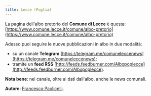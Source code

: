 ```yaml
---
title: Lecce (Puglia)
---
```


La pagina dell'albo pretorio del **Comune di Lecce** è questa: [https://www.comune.lecce.it/comune/albo-pretorio](https://www.comune.lecce.it/comune/albo-pretorio)

Adesso puoi seguire le nuove pubblicazioni in albo in due modalità:

* su un canale **Telegram** [https://telegram.me/comuneleccenews](https://telegram.me/comuneleccenews);
* tramite un **feed RSS** [http://feeds.feedburner.com/Albopoplecce](http://feeds.feedburner.com/Albopoplecce).

**Nota bene**: nel canale, oltre ai dati dall'albo, anche le news comunali.

**Autore**: [Francesco Paolicelli](https://twitter.com/piersoft).
